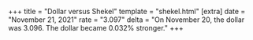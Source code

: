 +++
title = "Dollar versus Shekel"
template = "shekel.html"
[extra]
date = "November 21, 2021"
rate = "3.097"
delta = "On November 20, the dollar was 3.096. The dollar became 0.032% stronger."
+++
